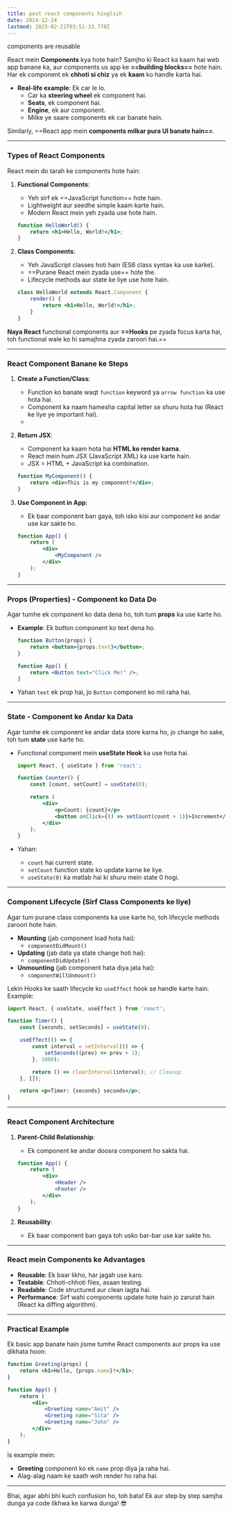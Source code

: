 ```yaml
---
title: post react components hinglsih
date: 2024-12-24
lastmod: 2025-02-21T03:51:33.770Z
---
```

components are reusable

React mein **Components** kya hote hain? Samjho ki React ka kaam hai web app banane ka, aur components us app ke **==building blocks==** hote hain. Har ek component ek **chhoti si chiz** ya ek **kaam** ko handle karta hai.

* **Real-life example**: Ek car le lo.
  * Car ka **steering wheel** ek component hai.
  * **Seats**, ek component hai.
  * **Engine**, ek aur component.
  * Milke ye saare components ek car banate hain.

Similarly, ==React app mein **components milkar pura UI banate hain==**.

***

### **Types of React Components**

React mein do tarah ke components hote hain:

1. **Functional Components**:

   * Yeh sirf ek ==JavaScript function== hote hain.
   * Lightweight aur seedhe simple kaam karte hain.
   * Modern React mein yeh zyada use hote hain.

   ```jsx
   function HelloWorld() {
       return <h1>Hello, World!</h1>;
   }
   ```

2. **Class Components**:

   * Yeh JavaScript classes hoti hain (ES6 class syntax ka use karke).
   * \==Purane React mein zyada use== hote the.
   * Lifecycle methods aur state ke liye use hote hain.

   ```jsx
   class HelloWorld extends React.Component {
       render() {
           return <h1>Hello, World!</h1>;
       }
   }
   ```

**Naya React** functional components aur **==Hooks** pe zyada focus karta hai, toh functional wale ko hi samajhna zyada zaroori hai.==

***

### **React Component Banane ke Steps**

1. **Create a Function/Class**:
   * Function ko banate waqt `function` keyword ya `arrow function` ka use hota hai.
   * Component ka naam hamesha capital letter se shuru hota hai (React ke liye ye important hai).
   *

2. **Return JSX**:
   * Component ka kaam hota hai **HTML ko render karna**.
   * React mein hum JSX (JavaScript XML) ka use karte hain.
   * JSX = HTML + JavaScript ka combination.
   ```jsx
   function MyComponent() {
       return <div>This is my component!</div>;
   }
   ```

3. **Use Component in App**:

   * Ek baar component ban gaya, toh isko kisi aur component ke andar use kar sakte ho.

   ```jsx
   function App() {
       return (
           <div>
               <MyComponent />
           </div>
       );
   }
   ```

***

### **Props (Properties) - Component ko Data Do**

Agar tumhe ek component ko data dena ho, toh tum **props** ka use karte ho.

* **Example**: Ek button component ko text dena ho.

  ```jsx
  function Button(props) {
      return <button>{props.text}</button>;
  }

  function App() {
      return <Button text="Click Me!" />;
  }
  ```

* Yahan `text` ek prop hai, jo `Button` component ko mil raha hai.

***

### **State - Component ke Andar ka Data**

Agar tumhe ek component ke andar data store karna ho, jo change ho sake, toh tum **state** use karte ho.

* Functional component mein **useState Hook** ka use hota hai.

  ```jsx
  import React, { useState } from 'react';

  function Counter() {
      const [count, setCount] = useState(0);

      return (
          <div>
              <p>Count: {count}</p>
              <button onClick={() => setCount(count + 1)}>Increment</button>
          </div>
      );
  }
  ```

* Yahan:

  * `count` hai current state.
  * `setCount` function state ko update karne ke liye.
  * `useState(0)` ka matlab hai ki shuru mein state 0 hogi.

***

### **Component Lifecycle (Sirf Class Components ke liye)**

Agar tum purane class components ka use karte ho, toh lifecycle methods zaroori hote hain.

* **Mounting** (jab component load hota hai):
  * `componentDidMount()`
* **Updating** (jab data ya state change hoti hai):
  * `componentDidUpdate()`
* **Unmounting** (jab component hata diya jata hai):
  * `componentWillUnmount()`

Lekin Hooks ke saath lifecycle ko `useEffect` hook se handle karte hain. Example:

```jsx
import React, { useState, useEffect } from 'react';

function Timer() {
    const [seconds, setSeconds] = useState(0);

    useEffect(() => {
        const interval = setInterval(() => {
            setSeconds((prev) => prev + 1);
        }, 1000);

        return () => clearInterval(interval); // Cleanup
    }, []);

    return <p>Timer: {seconds} seconds</p>;
}
```

***

### **React Component Architecture**

1. **Parent-Child Relationship**:

   * Ek component ke andar doosra component ho sakta hai.

   ```jsx
   function App() {
       return (
           <div>
               <Header />
               <Footer />
           </div>
       );
   }
   ```

2. **Reusability**:

   * Ek baar component ban gaya toh usko bar-bar use kar sakte ho.

***

### **React mein Components ke Advantages**

* **Reusable**: Ek baar likho, har jagah use karo.
* **Testable**: Chhoti-chhoti files, asaan testing.
* **Readable**: Code structured aur clean lagta hai.
* **Performance**: Sirf wahi components update hote hain jo zarurat hain (React ka diffing algorithm).

***

### **Practical Example**

Ek basic app banate hain jisme tumhe React components aur props ka use dikhata hoon:

```jsx
function Greeting(props) {
    return <h1>Hello, {props.name}!</h1>;
}

function App() {
    return (
        <div>
            <Greeting name="Amit" />
            <Greeting name="Sita" />
            <Greeting name="John" />
        </div>
    );
}
```

Is example mein:

* **Greeting** component ko ek `name` prop diya ja raha hai.
* Alag-alag naam ke saath woh render ho raha hai.

***

Bhai, agar abhi bhi kuch confusion ho, toh bata! Ek aur step by step samjha dunga ya code likhwa ke karwa dunga! 😎
